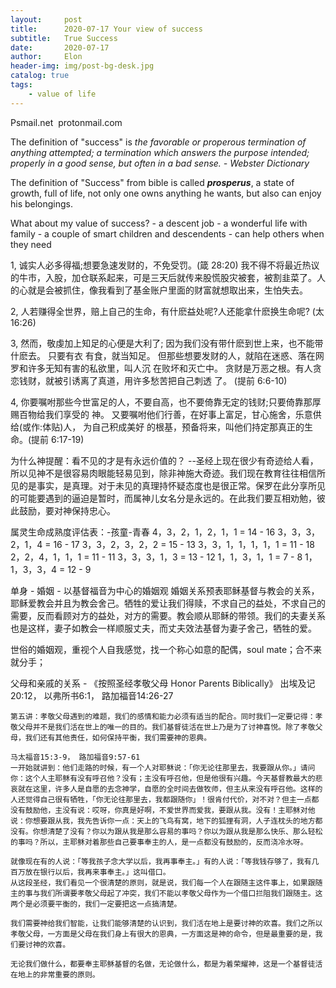 ```yaml
---
layout:     post
title:      2020-07-17 Your view of success
subtitle:   True Success
date:       2020-07-17
author:     Elon
header-img: img/post-bg-desk.jpg
catalog: true
tags:
    - value of life
---
```

Psmail.net 
protonmail.com

The definition of "success" is *the favorable or properous termination of anything attempted; a termination which answers the purpose intended; properly in a good sense, but often in a bad sense. - Webster Dictionary*

The definition of "Success" from bible is called ***prosperus***, a state of growth, full of life, not only one owns anything he wants, but also can enjoy his belongings.

What about my value of success?
	- a descent job
	- a wonderful life with family
	- a couple of smart children and descendents
	- can help others when they need

1, 诚实人必多得福;想要急速发财的，不免受罚。(箴 28:20)
我不得不将最近热议的牛市，入股，加仓联系起来，可是三天后就传来股慌股灾被套，被割韭菜了。人的心就是会被抓住，像我看到了基金账户里面的财富就想取出来，生怕失去。

2, 人若赚得全世界，赔上自己的生命，有什麽益处呢?人还能拿什麽换生命呢? (太 16:26)

3, 然而，敬虔加上知足的心便是大利了; 因为我们没有带什麽到世上来，也不能带什麽去。 只要有衣 有食，就当知足。 但那些想要发财的人，就陷在迷惑、落在网罗和许多无知有害的私欲里，叫人沉 在败坏和灭亡中。 贪财是万恶之根。有人贪恋钱财，就被引诱离了真道，用许多愁苦把自己刺透 了。 (提前 6:6-10)

4, 你要嘱咐那些今世富足的人，不要自高，也不要倚靠无定的钱财;只要倚靠那厚赐百物给我们享受的 神。 又要嘱咐他们行善，在好事上富足，甘心施舍，乐意供给(或作:体贴)人， 为自己积成美好 的根基，预备将来，叫他们持定那真正的生命。(提前 6:17-19)

为什么神提醒：看不见的才是有永远价值的？
--圣经上现在很少有奇迹给人看，所以见神不是很容易肉眼能轻易见到，除非神施大奇迹。我们现在教育往往相信所见的是事实，是真理。对于未见的真理持怀疑态度也是很正常。保罗在此分享所见的可能要遇到的逼迫是暂时，而属神儿女名分是永远的。在此我们要互相劝勉，彼此鼓励，要对神保持忠心。


属灵生命成熟度评估表：-孩童-青春
4，3，2，1，2，1，1 = 14 - 16
3，3，3，2，1，4 = 16 - 17
3，3，2，3，2，2 = 15 - 13
3，3，1，1，1，1，1 = 11 - 18
2，2，4，1，1，1 = 11 - 11
3，3，3，1，3 = 13 - 12
1，1，3，1，1 = 7 - 8
1，1，3，3，4 = 12 - 9

单身 - 
婚姻 - 以基督福音为中心的婚姻观
婚姻关系预表耶稣基督与教会的关系，耶稣爱教会并且为教会舍己。牺牲的爱让我们得赎，不求自己的益处，不求自己的需要，反而看顾对方的益处，对方的需要。教会顺从耶稣的带领。我们的夫妻关系也是这样，妻子如教会一样顺服丈夫，而丈夫效法基督为妻子舍己，牺牲的爱。

世俗的婚姻观，重视个人自我感觉，找一个称心如意的配偶，soul mate；合不来就分手；

父母和亲戚的关系 - 《按照圣经孝敬父母 Honor Parents Biblically》
	出埃及记20:12， 以弗所书6:1， 路加福音14:26-27

	第五讲：孝敬父母遇到的难题，我们的感情和能力必须有适当的配合。同时我们一定要记得：孝敬父母并不是我们活在世上的唯一的目的。我们基督徒活在世上乃是为了讨神喜悦。除了孝敬父母，我们还有其他责任，如何保持平衡，我们需要神的恩典。

	马太福音15:3-9， 路加福音9:57-61
	一开始就讲到：他们走路的时候，有一个人对耶稣说：「你无论往那里去，我要跟从你。」请问你：这个人主耶稣有没有呼召他？没有；主没有呼召他，但是他很有兴趣。今天基督教最大的悲哀就在这里，许多人是自愿的去念神学，自愿的全时间去做牧师，但主从来没有呼召他。这样的人还觉得自己很有牺牲，「你无论往那里去，我都跟随你」！很肯付代价，对不对？但主一点都没有鼓励他，主没有说：哎呀，你真是好啊，不爱世界而爱我，要跟从我。没有！主耶稣对他说：你想要跟从我，我先告诉你一点：天上的飞鸟有窝，地下的狐狸有洞，人子连枕头的地方都没有。你想清楚了没有？你以为跟从我是那么容易的事吗？你以为跟从我是那么快乐、那么轻松的事吗？所以，主耶稣对着那些自己要事奉主的人，是一点都没有鼓励的，反而浇冷水呀。

	就像现在有的人说：「等我孩子念大学以后，我再事奉主。」有的人说：「等我钱存够了，我有几百万放在银行以后，我再来事奉主。」这叫借口。
	从这段圣经，我们看见一个很清楚的原则，就是说，我们每一个人在跟随主这件事上，如果跟随主的事与我们所谓要孝敬父母起了冲突，我们不能以孝敬父母作为一个借口拦阻我们跟随主。这两个是必须要平衡的，我们一定要把这一点搞清楚。
	
	我们需要神给我们智能，让我们能够清楚的认识到，我们活在地上是要讨神的欢喜。我们之所以孝敬父母，一方面是父母在我们身上有很大的恩典，一方面这是神的命令，但是最重要的是，我们要讨神的欢喜。

	无论我们做什么，都要奉主耶稣基督的名做，无论做什么，都是为着荣耀神，这是一个基督徒活在地上的非常重要的原则。




